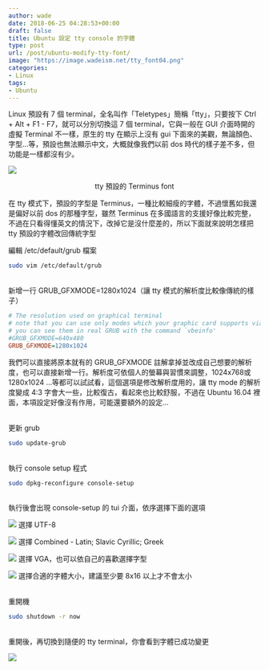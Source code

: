 ```yaml
---
author: wade
date: 2018-06-25 04:28:53+00:00
draft: false
title: Ubuntu 設定 tty console 的字體
type: post
url: /post/ubuntu-modify-tty-font/
image: "https://image.wadeism.net/tty_font04.png"
categories:
- Linux
tags:
- Ubuntu
---
```


Linux 預設有 7 個 terminal，全名叫作「Teletypes」簡稱「tty」，只要按下 Ctrl + Alt + F1 - F7，就可以分別切換這 7 個 terminal，它與一般在 GUI 介面時開的虛擬 Terminal 不一樣，原生的 tty 在顯示上沒有 gui 下面來的美觀，無論顏色、字型…等，預設也無法顯示中文，大概就像我們以前 dos 時代的樣子差不多，但功能是一樣都沒有少。

![](https://image.wadeism.net/tty_font01.png#center)
<div style="text-align: center">tty 預設的 Terminus font</div>

在 tty 模式下，預設的字型是 Terminus，一種比較細瘦的字體，不過懷舊如我還是偏好以前 dos 的那種字型，雖然 Terminus 在多國語言的支援好像比較完整，不過在只看得懂英文的情況下，改掉它是沒什麼差的，所以下面就來說明怎樣把 tty 預設的字體改回傳統字型


編輯 /etc/default/grub 檔案
    
```bash
sudo vim /etc/default/grub
```

\
新增一行 <span class="hl-blue">GRUB_GFXMODE=1280x1024</span>（讓 tty 模式的解析度比較像傳統的樣子）
    
```ini
# The resolution used on graphical terminal
# note that you can use only modes which your graphic card supports via VBE
# you can see them in real GRUB with the command `vbeinfo'
#GRUB_GFXMODE=640x480
GRUB_GFXMODE=1280x1024
```

我們可以直接將原本就有的 GRUB_GFXMODE 註解拿掉並改成自己想要的解析度，也可以直接新增一行。解析度可依個人的螢幕與習慣來調整，1024x768或1280x1024 …等都可以試試看，<span class="hl-red">這個選項是修改解析度用的</span>，讓 tty mode 的解析度變成 4:3 字會大一些，比較復古，看起來也比較舒服，<span class="hl-red">不過在 Ubuntu 16.04 裡面，本項設定好像沒有作用，可能還要額外的設定</span>…

\
更新 grub
    
```bash
sudo update-grub
```

\
執行 console setup 程式
    
```bash
sudo dpkg-reconfigure console-setup
```

\
執行後會出現 console-setup 的 tui 介面，依序選擇下面的選項

![](https://image.wadeism.net/tty_font02.png)
選擇 UTF-8

![](https://image.wadeism.net/tty_font03.png)
選擇 Combined - Latin; Slavic Cyrillic; Greek

![](https://image.wadeism.net/tty_font04.png)
選擇 VGA，也可以依自己的喜歡選擇字型

![](https://image.wadeism.net/tty_font05.png)
選擇合適的字體大小，建議至少要 8x16 以上才不會太小

\
重開機
    
```bash
sudo shutdown -r now
```

\
重開後，再切換到隨便的 tty terminal，你會看到字體已成功變更

![](https://image.wadeism.net/tty_font06.png)
